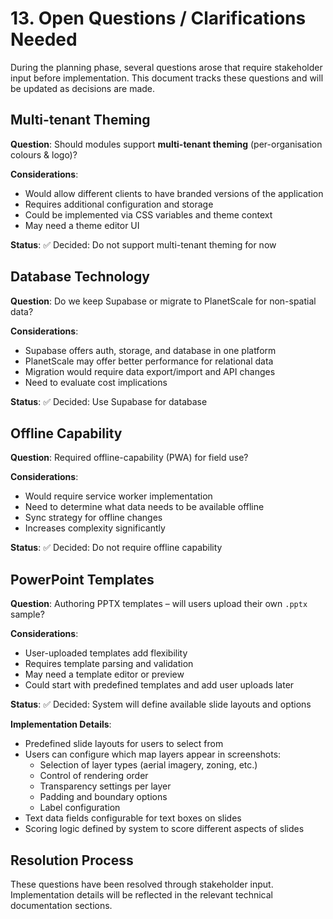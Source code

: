 # 13. Open Questions / Clarifications Needed

During the planning phase, several questions arose that require stakeholder input before implementation. This document tracks these questions and will be updated as decisions are made.

## Multi-tenant Theming

**Question**: Should modules support **multi-tenant theming** (per-organisation colours & logo)?

**Considerations**:

- Would allow different clients to have branded versions of the application
- Requires additional configuration and storage
- Could be implemented via CSS variables and theme context
- May need a theme editor UI

**Status**: ✅ Decided: Do not support multi-tenant theming for now

## Database Technology

**Question**: Do we keep Supabase or migrate to PlanetScale for non-spatial data?

**Considerations**:

- Supabase offers auth, storage, and database in one platform
- PlanetScale may offer better performance for relational data
- Migration would require data export/import and API changes
- Need to evaluate cost implications

**Status**: ✅ Decided: Use Supabase for database

## Offline Capability

**Question**: Required offline-capability (PWA) for field use?

**Considerations**:

- Would require service worker implementation
- Need to determine what data needs to be available offline
- Sync strategy for offline changes
- Increases complexity significantly

**Status**: ✅ Decided: Do not require offline capability

## PowerPoint Templates

**Question**: Authoring PPTX templates – will users upload their own `.pptx` sample?

**Considerations**:

- User-uploaded templates add flexibility
- Requires template parsing and validation
- May need a template editor or preview
- Could start with predefined templates and add user uploads later

**Status**: ✅ Decided: System will define available slide layouts and options

**Implementation Details**:

- Predefined slide layouts for users to select from
- Users can configure which map layers appear in screenshots:
  - Selection of layer types (aerial imagery, zoning, etc.)
  - Control of rendering order
  - Transparency settings per layer
  - Padding and boundary options
  - Label configuration
- Text data fields configurable for text boxes on slides
- Scoring logic defined by system to score different aspects of slides

## Resolution Process

These questions have been resolved through stakeholder input. Implementation details will be reflected in the relevant technical documentation sections.
